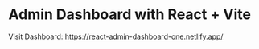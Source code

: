 # Admin Dashboard with React + Vite
Visit Dashboard: https://react-admin-dashboard-one.netlify.app/
